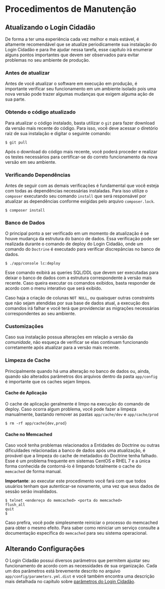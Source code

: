 Procedimentos de Manutenção
===========================

Atualizando o Login Cidadão
---------------------------

De forma a ter uma experiência cada vez melhor e mais estável, é altamente
recomendável que se atualize periodicamente sua instalação do Login Cidadão e para
lhe ajudar nessa tarefa, esse capítulo irá enumerar alguns pontos importantes que
devem ser observados para evitar problemas no seu ambiente de produção.

### Antes de atualizar

Antes de você atualizar o software em execução em produção, é importante verificar
seu funcionamento em um ambiente isolado pois uma nova versão pode trazer algumas
mudanças que exigem alguma ação de sua parte.

### Obtendo o código atualizado

Para atualizar o código instalado, basta utilizar o `git` para fazer download da
versão mais recente do código. Para isso, você deve acessar o diretório raiz de
sua instalação e digitar o seguinte comando:

    $ git pull

Após o download do código mais recente, você poderá proceder e realizar os testes
necessários para certificar-se do correto funcionamento da nova versão em seu
ambiente.

### Verificando Dependências

Antes de seguir com as demais verificações é fundamental que você esteja com todas
as dependências necessárias instaladas. Para isso utilize o `composer` executando
seu comando `install` que será responsável por atualizar as dependências conforme
exigidas pelo arquivo `composer.lock`.

    $ composer install

### Banco de Dados

O principal ponto a ser verificado em um momento de atualização é se houve mudança
da estrutura do banco de dados. Essa verificação pode ser realizada durante o
comando de deploy do Login Cidadão, onde um comando do `Doctrine` é executado
para verificar discrepâncias no banco de dados.

    $ ./app/console lc:deploy

Esse comando exibirá as queries SQL/DDL que devem ser executadas para deixar o
banco de dados com a estrutura correspondente à versão mais recente. Caso queira
executar os comandos exibidos, basta responder de acordo com o menu interativo
que será exibido.

Caso haja a criação de colunas `NOT NULL`, ou quaisquer outras constraints que não
sejam atendidas por sua base de dados atual, a execução dos comandos irá falhar e
você terá que providenciar as migrações necessárias correspondentes ao seu ambiente.

### Customizações

Caso sua instalação possua alterações em relação a versão da *comunidade*, não
esqueça de verificar se elas continuam funcionando corretamente após atualizar
para a versão mais recente.

### Limpeza de Cache

Principalmente quando há uma alteração no banco de dados ou, ainda, quando são
alterados parâmetros dos arquivos dentro da pasta `app/config` é importante que
os caches sejam limpos.

#### Cache de Aplicação

O cache de aplicação geralmente é limpo na execução do comando de deploy. Caso
ocorra algum problema, você pode fazer a limpeza manualmente, bastando remover
as pastas `app/cache/dev` e `app/cache/prod`

    $ rm -rf app/cache{dev,prod}

#### Cache no Memcached

Caso você tenha problemas relacionados a Entidades do Doctrine ou outras
dificuldades relacionadas a banco de dados após uma atualização, é provável que
a limpeza do cache de metadados do Doctrine tenha falhado. Esse é um problema
frequente em sistemas CentOS e RHEL 7 e a única forma conhecida de contorná-lo
é limpando totalmente o cache do `memcached` de forma manual.

**Importante**: ao executar este procedimento você fará com que todos usuários
tenham que autenticar-se novamente, uma vez que seus dados de sessão serão
invalidados.

    $ telnet <endereço do memcached> <porta do memcached>
    flush_all
    quit
    $ 

Caso prefira, você pode simplesmente reiniciar o processo do memcached para obter
o mesmo efeito. Para saber como reiniciar um serviço consulte a documentação
específica do `memcached` para seu sistema operacional.

Alterando Configurações
-----------------------

O Login Cidadão possui diversos parâmetros que permitem ajustar seu funcionamento
de acordo com as necessidades de sua organização. Cada um dos parâmetros está
brevemente descrito no arquivo `app/config/parameters.yml.dist` e você também
encontra uma descrição mais detalhada no capítulo sobre [parâmetros do Login
Cidadão](parameters.md).
